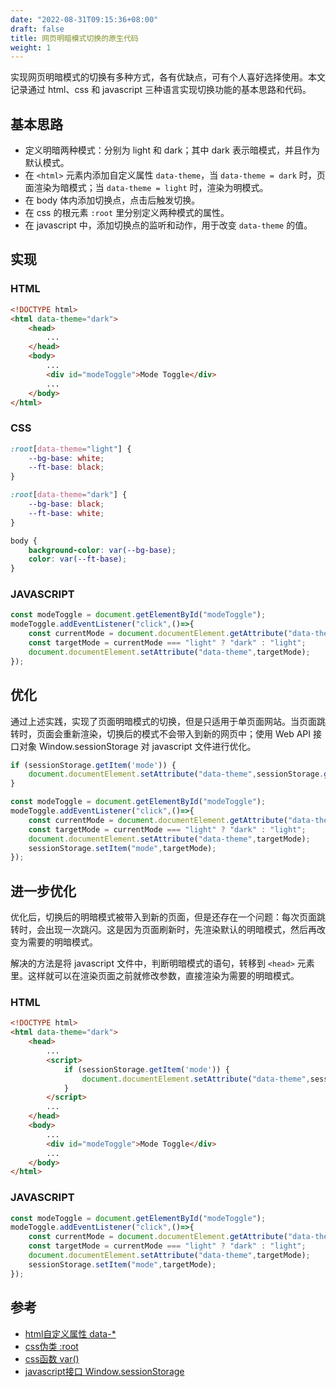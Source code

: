```yaml
---
date: "2022-08-31T09:15:36+08:00"
draft: false
title: 网页明暗模式切换的原生代码
weight: 1
---
```



实现网页明暗模式的切换有多种方式，各有优缺点，可有个人喜好选择使用。本文记录通过 html、css 和 javascript 三种语言实现切换功能的基本思路和代码。

<!--more--> 

## 基本思路

- 定义明暗两种模式：分别为 light 和 dark；其中 dark 表示暗模式，并且作为默认模式。
- 在 `<html>` 元素内添加自定义属性 `data-theme`，当 `data-theme = dark` 时，页面渲染为暗模式；当 `data-theme = light` 时，渲染为明模式。
- 在 body 体内添加切换点，点击后触发切换。
- 在 css 的根元素 `:root` 里分别定义两种模式的属性。
- 在 javascript 中，添加切换点的监听和动作，用于改变 `data-theme` 的值。

## 实现

### HTML

```html
<!DOCTYPE html>
<html data-theme="dark">
    <head>
        ...
    </head>
    <body>
        ...
        <div id="modeToggle">Mode Toggle</div>
        ...
    </body>
</html>
```

### CSS

```css
:root[data-theme="light"] {
    --bg-base: white;
    --ft-base: black;
}

:root[data-theme="dark"] {
    --bg-base: black;
    --ft-base: white;
}

body {
    background-color: var(--bg-base);
    color: var(--ft-base);
}
```

### JAVASCRIPT

```js
const modeToggle = document.getElementById("modeToggle");
modeToggle.addEventListener("click",()=>{
    const currentMode = document.documentElement.getAttribute("data-theme");
    const targetMode = currentMode === "light" ? "dark" : "light";
    document.documentElement.setAttribute("data-theme",targetMode);
});
```

## 优化

通过上述实践，实现了页面明暗模式的切换，但是只适用于单页面网站。当页面跳转时，页面会重新渲染，切换后的模式不会带入到新的网页中；使用 Web API 接口对象 Window.sessionStorage 对 javascript 文件进行优化。

```js
if (sessionStorage.getItem('mode')) { 
    document.documentElement.setAttribute("data-theme",sessionStorage.getItem('mode'));
}

const modeToggle = document.getElementById("modeToggle");
modeToggle.addEventListener("click",()=>{
    const currentMode = document.documentElement.getAttribute("data-theme");
    const targetMode = currentMode === "light" ? "dark" : "light";
    document.documentElement.setAttribute("data-theme",targetMode);
    sessionStorage.setItem("mode",targetMode);
});
```

## 进一步优化

优化后，切换后的明暗模式被带入到新的页面，但是还存在一个问题：每次页面跳转时，会出现一次跳闪。这是因为页面刷新时，先渲染默认的明暗模式，然后再改变为需要的明暗模式。

解决的方法是将 javascript 文件中，判断明暗模式的语句，转移到 `<head>` 元素里。这样就可以在渲染页面之前就修改参数，直接渲染为需要的明暗模式。

### HTML

```html
<!DOCTYPE html>
<html data-theme="dark">
    <head>
        ...
        <script>
            if (sessionStorage.getItem('mode')) { 
                document.documentElement.setAttribute("data-theme",sessionStorage.getItem('mode'));
            }
        </script>
        ...
    </head>
    <body>
        ...
        <div id="modeToggle">Mode Toggle</div>
        ...
    </body>
</html>
```


### JAVASCRIPT

```js
const modeToggle = document.getElementById("modeToggle");
modeToggle.addEventListener("click",()=>{
    const currentMode = document.documentElement.getAttribute("data-theme");
    const targetMode = currentMode === "light" ? "dark" : "light";
    document.documentElement.setAttribute("data-theme",targetMode);
    sessionStorage.setItem("mode",targetMode);
});
```


## 参考

- [html自定义属性 data-*](https://developer.mozilla.org/zh-CN/docs/Web/HTML/Global_attributes/data-*)
- [css伪类 :root](https://developer.mozilla.org/zh-CN/docs/Web/CSS/:root)
- [css函数 var()](https://developer.mozilla.org/zh-CN/docs/Web/CSS/var)
- [javascript接口 Window.sessionStorage](https://developer.mozilla.org/zh-CN/docs/Web/API/Window/sessionStorage)
